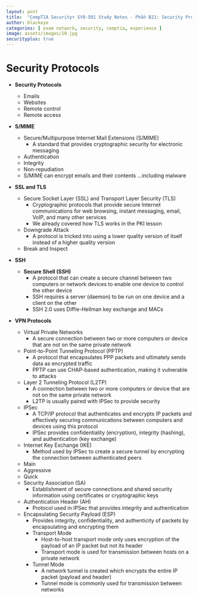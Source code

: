 ```yaml
---
layout: post
title:  "CompTIA Security+ SY0-501 Study Notes - Phần B21: Security Protocols"
author: blackeye
categories: [ exam network, security, comptia, experience ]
image: assets/images/10.jpg
securityplus: true
---
```


# Security Protocols
* **Security Protocols**
    * Emails
    * Websites
    * Remote control
    * Remote access

* **S/MIME**
    * Secure/Multipurpose Internet Mail Extensions (S/MIME)
        * A standard that provides cryptographic security for electronic messaging
    * Authentication
    * Integrity
    * Non-repudiation
    * S/MIME can encrypt emails and their contents …including malware

* **SSL and TLS**
    * Secure Socket Layer (SSL) and Transport Layer Security (TLS)
        * Cryptographic protocols that provide secure Internet communications for web browsing, instant messaging, email, VoIP, and many other services
        * We already covered how TLS works in the PKI lesson
    * Downgrade Attack
        * A protocol is tricked into using a lower quality version of itself instead of a higher quality version
    * Break and Inspect

* **SSH**
    * **Secure Shell (SSH)**
        * A protocol that can create a secure channel between two computers or network devices to enable one device to control the other device
        * SSH requires a server (daemon) to be run on one device and a client on the other
        * SSH 2.0 uses Diffie-Hellman key exchange and MACs

* **VPN Protocols**
    * Virtual Private Networks
        * A secure connection between two or more computers or device that are not on the same private network
    * Point-to-Point Tunneling Protocol (PPTP)
        * A protocol that encapsulates PPP packets and ultimately sends data as encrypted traffic
        * PPTP can use CHAP-based authentication, making it vulnerable to attacks
    * Layer 2 Tunneling Protocol (L2TP)
        * A connection between two or more computers or device that are not on the same private network
        * L2TP is usually paired with IPSec to provide security
    * IPSec
        * A TCP/IP protocol that authenticates and encrypts IP packets and effectively securing communications between computers and devices using this protocol
        * IPSec provides confidentiality (encryption), integrity (hashing), and authentication (key exchange)
    * Internet Key Exchange (IKE)
        * Method used by IPSec to create a secure tunnel by encrypting the connection between authenticated peers
    * Main
    * Aggressive
    * Quick
    * Security Association (SA)
        * Establishment of secure connections and shared security information using certificates or cryptographic keys
    * Authentication Header (AH)
        * Protocol used in IPSec that provides integrity and authentication
    * Encapsulating Security Payload (ESP)
        * Provides integrity, confidentiality, and authenticity of packets by encapsulating and encrypting them
        * Transport Mode
            * Host-to-host transport mode only uses encryption of the payload of an IP packet but not its header
            * Transport mode is used for transmission between hosts on a private network
        * Tunnel Mode
            * A network tunnel is created which encrypts the entire IP packet (payload and header)
            * Tunnel mode is commonly used for transmission between networks